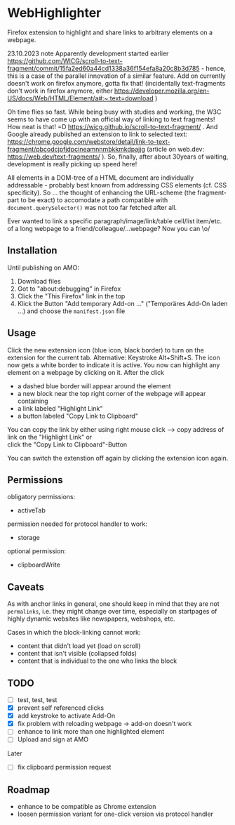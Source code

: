 # WebHighlighter

Firefox extension to highlight and share links to arbitrary elements on a webpage. 

23.10.2023 note
Apparently development started earlier https://github.com/WICG/scroll-to-text-fragment/commit/15fa2ed60a44cd1338a36f154efa8a20c8b3d785 - hence, this is a case of the parallel innovation of a similar feature.
Add on currently doesn't work on firefox anymore, gotta fix that! (incidentally text-fragments don't work in firefox anymore, either https://developer.mozilla.org/en-US/docs/Web/HTML/Element/a#:~:text=download )

Oh time flies so fast. While being busy with studies and working, the W3C seems to have come up with an official way of linking to text fragments! How neat is that! =D https://wicg.github.io/scroll-to-text-fragment/ . And Google already published an extension to link to selected text: https://chrome.google.com/webstore/detail/link-to-text-fragment/pbcodcjpfjdpcineamnnmbkkmkdpajjg (article on web.dev: https://web.dev/text-fragments/ ). So, finally, after about 30years of waiting, development is really picking up speed here!  



All elements in a DOM-tree of a HTML document are individually addressable - probably best known from addressing CSS elements (cf. CSS specificity). So ... the thought of enhancing the URL-scheme (the fragment-part to be exact) to accomodate a path compatible with `document.querySelector()` was not too far fetched after all. 
  
Ever wanted to link a specific paragraph/image/link/table cell/list item/etc. of a long webpage to a friend/colleague/...webpage? Now you can \o/
  
## Installation
Until publishing on AMO: 
1) Download files
2) Got to "about:debugging" in Firefox
3) Click the "This Firefox" link in the top
4) Klick the Button "Add temporary Add-on ..." ("Temporäres Add-On laden ...) and choose the `manifest.json` file

## Usage
Click the new extension icon (blue icon, black border) to turn on the extension for the current tab. Alternative: Keystroke Alt+Shift+S. The icon now gets a white border to indicate it is active. You now can highlight any element on a webpage by clicking on it. After the click
* a dashed blue border will appear around the element
* a new block near the top right corner of the webpage will appear containing
* a link labeled "Highlight Link"
* a button labeled "Copy Link to Clipboard" 
  
You can copy the link by either using right mouse click --> copy address of link on the "Highlight Link" or  
click the "Copy Link to Clipboard"-Button  
  
You can switch the extenstion off again by clicking the extension icon again.  
  
## Permissions
obligatory permissions:  
* activeTab
  
permission needed for protocol handler to work:  
* storage
  
optional permission:  
* clipboardWrite
  
## Caveats
As with anchor links in general, one should keep in mind that they are not `permalinks`, i.e. they might change over time, especially on startpages of highly dynamic websites like newspapers, webshops, etc.

Cases in which the block-linking cannot work:
- content that didn't load yet (load on scroll)
- content that isn't visible (collapsed folds)
- content that is individual to the one who links the block
 
  
## TODO

- [ ] test, test, test
- [x] prevent self referenced clicks 
- [x] add keystroke to activate Add-On
- [x] fix problem with reloading webpage -> add-on doesn't work
- [ ] enhance to link more than one highlighted element
- [ ] Upload and sign at AMO

Later
- [ ] fix clipboard permission request


## Roadmap

* enhance to be compatible as Chrome extension
* loosen permission variant for one-click version via protocol handler

